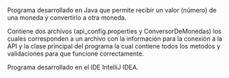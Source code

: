 Programa desarrollado en Java que permite recibir un valor (número) de una moneda y convertirlo a otra moneda.

Contiene dos archivos (api_config.properties y ConversorDeMonedas) los cuales corresponden a un archivo con la información para la conexión a la API y la clase principal del programa la cual contiene todos los metodos y validaciones para que funcione correctamente.

Programa desarrollado en el IDE IntelliJ IDEA. 

